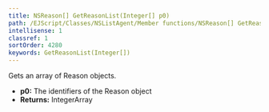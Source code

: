 ```yaml
---
title: NSReason[] GetReasonList(Integer[] p0)
path: /EJScript/Classes/NSListAgent/Member functions/NSReason[] GetReasonList(Integer[] p_0)
intellisense: 1
classref: 1
sortOrder: 4280
keywords: GetReasonList(Integer[])
---
```


Gets an array of Reason objects.



* **p0:** The identifiers of the Reason object
* **Returns:** IntegerArray


